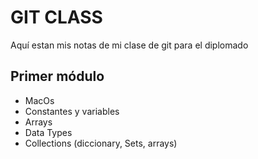 # GIT CLASS
Aquí estan mis notas de mi clase de git
para el diplomado

## Primer módulo

- MacOs
- Constantes y variables
- Arrays
- Data Types
- Collections (diccionary, Sets, arrays)
